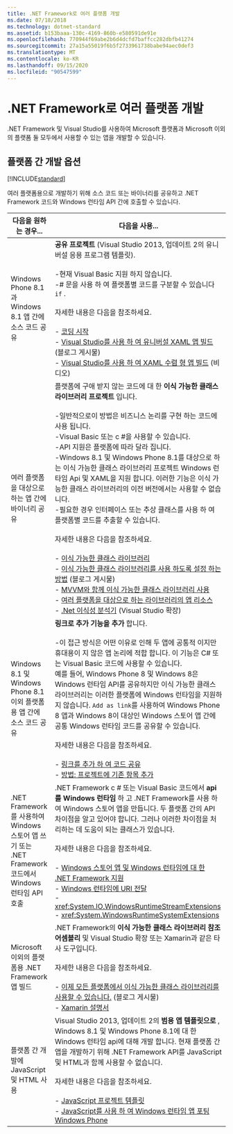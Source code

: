 ```yaml
---
title: .NET Framework로 여러 플랫폼 개발
ms.date: 07/18/2018
ms.technology: dotnet-standard
ms.assetid: b153baaa-130c-4169-860b-e580591de91e
ms.openlocfilehash: 770944f69abe2b6d4dcfd7baffcc282dbfb41274
ms.sourcegitcommit: 27a15a55019f6b5f2733961738babe94aec0def3
ms.translationtype: MT
ms.contentlocale: ko-KR
ms.lasthandoff: 09/15/2020
ms.locfileid: "90547599"
---
```

# <a name="developing-for-multiple-platforms-with-the-net-framework"></a>.NET Framework로 여러 플랫폼 개발

.NET Framework 및 Visual Studio를 사용하여 Microsoft 플랫폼과 Microsoft 이외의 플랫폼 둘 모두에서 사용할 수 있는 앱을 개발할 수 있습니다.
  
## <a name="options-for-cross-platform-development"></a>플랫폼 간 개발 옵션

[!INCLUDE[standard](../../../includes/pcl-to-standard.md)]
  
 여러 플랫폼용으로 개발하기 위해 소스 코드 또는 바이너리를 공유하고 .NET Framework 코드와 Windows 런타임 API 간에 호출할 수 있습니다.  
  
|다음을 원하는 경우...|다음을 사용...|  
|-----------------------|------------|  
|Windows Phone 8.1과 Windows 8.1 앱 간에 소스 코드 공유|**공유 프로젝트** (Visual Studio 2013, 업데이트 2의 유니버설 응용 프로그램 템플릿).<br /><br /> -현재 Visual Basic 지원 하지 않습니다.<br />-# 문을 사용 하 여 플랫폼별 코드를 구분할 수 있습니다 `if` .<br /><br /> 자세한 내용은 다음을 참조하세요.<br /><br /> -   [코딩 시작](/windows/uwp/get-started/create-uwp-apps)<br />-   [Visual Studio를 사용 하 여 유니버설 XAML 앱 빌드](https://devblogs.microsoft.com/visualstudio/using-visual-studio-to-build-universal-xaml-apps/) (블로그 게시물)<br />-   [Visual Studio를 사용 하 여 XAML 수렴 형 앱 빌드](https://channel9.msdn.com/Events/Build/2014/3-591) (비디오)|  
|여러 플랫폼을 대상으로 하는 앱 간에 바이너리 공유|플랫폼에 구애 받지 않는 코드에 대 한 **이식 가능한 클래스 라이브러리 프로젝트** 입니다.<br /><br /> -일반적으로이 방법은 비즈니스 논리를 구현 하는 코드에 사용 됩니다.<br />-Visual Basic 또는 c #을 사용할 수 있습니다.<br />-API 지원은 플랫폼에 따라 달라 집니다.<br />-Windows 8.1 및 Windows Phone 8.1를 대상으로 하는 이식 가능한 클래스 라이브러리 프로젝트 Windows 런타임 Api 및 XAML을 지원 합니다. 이러한 기능은 이식 가능한 클래스 라이브러리의 이전 버전에서는 사용할 수 없습니다.<br />-필요한 경우 인터페이스 또는 추상 클래스를 사용 하 여 플랫폼별 코드를 추출할 수 있습니다.<br /><br /> 자세한 내용은 다음을 참조하세요.<br /><br /> -   [이식 가능한 클래스 라이브러리](cross-platform-development-with-the-portable-class-library.md)<br />-   [이식 가능한 클래스 라이브러리를 사용 하도록 설정 하는 방법](/archive/blogs/dsplaisted/how-to-make-portable-class-libraries-work-for-you) (블로그 게시물)<br />-   [MVVM와 함께 이식 가능한 클래스 라이브러리 사용](using-portable-class-library-with-model-view-view-model.md) <br />-   [여러 플랫폼을 대상으로 하는 라이브러리의 앱 리소스](app-resources-for-libraries-that-target-multiple-platforms.md) <br />-   [.Net 이식성 분석기](https://marketplace.visualstudio.com/items?itemName=ConnieYau.NETPortabilityAnalyzer) (Visual Studio 확장)|  
|Windows 8.1 및 Windows Phone 8.1 이외 플랫폼용 앱 간에 소스 코드 공유|**링크로 추가 기능을 추가** 합니다.<br /><br /> -이 접근 방식은 어떤 이유로 인해 두 앱에 공통적 이지만 휴대용이 지 않은 앱 논리에 적합 합니다. 이 기능은 C# 또는 Visual Basic 코드에 사용할 수 있습니다.<br />     예를 들어, Windows Phone 8 및 Windows 8은 Windows 런타임 API를 공유하지만 이식 가능한 클래스 라이브러리는 이러한 플랫폼에 Windows 런타임을 지원하지 않습니다. `Add as link`를 사용하여 Windows Phone 8 앱과 Windows 8이 대상인 Windows 스토어 앱 간에 공통 Windows 런타임 코드를 공유할 수 있습니다.<br /><br /> 자세한 내용은 다음을 참조하세요.<br /><br /> -   [링크를 추가 하 여 코드 공유](/previous-versions/windows/apps/jj714082(v=vs.105))<br />-   [방법: 프로젝트에 기존 항목 추가](/previous-versions/visualstudio/visual-studio-2010/9f4t9t92(v=vs.100))|  
|.NET Framework를 사용하여 Windows 스토어 앱 쓰기 또는 .NET Framework 코드에서 Windows 런타임 API 호출|.NET Framework c # 또는 Visual Basic 코드에서 **api를 Windows 런타임** 하 고 .NET Framework를 사용 하 여 Windows 스토어 앱을 만듭니다. 두 플랫폼 간의 API 차이점을 알고 있어야 합니다. 그러나 이러한 차이점을 처리하는 데 도움이 되는 클래스가 있습니다.<br /><br /> 자세한 내용은 다음을 참조하세요.<br /><br /> -   [Windows 스토어 앱 및 Windows 런타임에 대 한 .NET Framework 지원](support-for-windows-store-apps-and-windows-runtime.md) <br />-   [Windows 런타임에 URI 전달](passing-a-uri-to-the-windows-runtime.md) <br />-   <xref:System.IO.WindowsRuntimeStreamExtensions><br />-    <xref:System.WindowsRuntimeSystemExtensions>|  
|Microsoft 이외의 플랫폼용 .NET Framework 앱 빌드|.NET Framework의 **이식 가능한 클래스 라이브러리 참조 어셈블리** 및 Visual Studio 확장 또는 Xamarin과 같은 타사 도구입니다.<br /><br /> 자세한 내용은 다음을 참조하세요.<br /><br /> -   [이제 모든 플랫폼에서 이식 가능한 클래스 라이브러리를 사용할 수 있습니다.](https://devblogs.microsoft.com/dotnet/portable-class-library-pcl-now-available-on-all-platforms/) (블로그 게시물)<br />-   [Xamarin 설명서](/xamarin)|  
|플랫폼 간 개발에 JavaScript 및 HTML 사용|Visual Studio 2013, 업데이트 2의 **범용 앱 템플릿으로** , Windows 8.1 및 Windows Phone 8.1에 대 한 Windows 런타임 api에 대해 개발 합니다. 현재 플랫폼 간 앱을 개발하기 위해 .NET Framework API를 JavaScript 및 HTML과 함께 사용할 수 없습니다.<br /><br /> 자세한 내용은 다음을 참조하세요.<br /><br /> -   [JavaScript 프로젝트 템플릿](/previous-versions/windows/apps/hh758331(v=win.10))<br />-   [JavaScript를 사용 하 여 Windows 런타임 앱 포팅 Windows Phone](/previous-versions/windows/apps/dn636144(v=win.10))|
